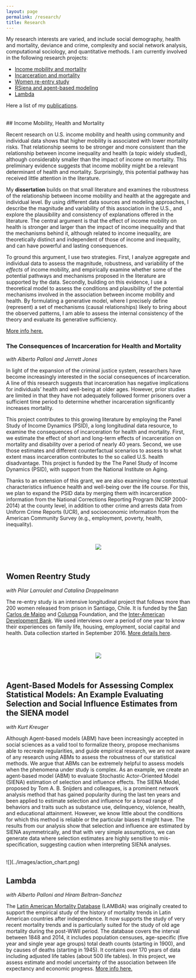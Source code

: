 ```yaml
---
layout: page
permalink: /research/
title: Research
---
```


<script>
var trackOutboundLink = function(url) {
   ga('send', 'event', 'outbound', 'click', url, {'hitCallback':
     function () {
     document.location = url;
     }
   });
}
</script>

My research interests are varied, and include social demography, health and mortality, deviance and crime, complexity and social network analysis, computational sociology, and quantitative methods. I am currently involved in the following research projects:


- [Income mobility and mortality](#income-mobility-health-and-mortality)
- [Incarceration and mortality](#the-consequences-of-incarceration-for-health-and-mortality)
- [Women re-entry study](#women-reentry-study)
- [RSiena and agent-based modeling](#rsiena-selection-and-influence-estimates-under-misspecification)
- [Lambda](#lambda)


Here a list of my [publications](/pubs/).

<br>
## Income Mobility, Health and Mortality

Recent research on U.S. income mobility and health using community and individual data shows that higher  mobility is associated with lower mortality risks. That relationship seems to be stronger and more consistent than the relationship between income inequality and health (a topic widely studied), although considerably smaller than the impact of income on mortality. This preliminary evidence suggests that income mobility might be a relevant determinant of health and mortality. Surprisingly, this potential pathway has received little attention in the literature.

My **dissertation** builds on that small literature and examines the robustness of the relationship between income mobility and health at the aggregate and individual level. By using different data sources and modeling approaches, I describe the magnitude and variability of this association in the U.S., and explore the plausibility and consistency of explanations offered in the literature. The central argument is that the effect of income mobility on health is stronger and larger than the impact of income inequality and that the mechanisms behind it, although related to income inequality, are theoretically distinct and independent of those of income and inequality, and can have powerful and lasting consequences.

To ground this argument, I use two strategies. First, I analyze aggregate and individual data to assess the magnitude, robustness, and variability of the *effects* of income mobility, and empirically examine whether some of the potential pathways and mechanisms proposed in the literature are supported by the data. Secondly, building on this evidence, I use a theoretical model to assess the conditions and plausibility of the potential mechanisms involved in the  association between income mobility and health. By formulating a generative model, where I precisely define (represent) a set of mechanisms (causal relationships) likely to bring about the observed patterns, I am able to assess the internal consistency of the theory and evaluate its generative sufficiency.

[More info here.](https://github.com/sdaza/dissertation)


### The Consequences of Incarceration for Health and Mortality
*with Alberto Palloni and Jerrett Jones*

In light of the expansion of the criminal justice system, researchers have become increasingly interested in the social consequences of incarceration. A line of this research suggests that incarceration has negative implications for individuals’ health and well-being at older ages. However, prior studies are limited in that they have not adequately followed former prisoners over a sufficient time period to determine whether incarceration significantly increases mortality.

This project contributes to this growing literature by employing the Panel Study of Income Dynamics (PSID), a long longitudinal data resource, to examine the consequences of incarceration for health and mortality. First, we estimate the effect of short and long-term effects of incarceration on mortality and disability over a period of nearly 40 years. Second, we use those estimates and different counterfactual scenarios to assess to what extent mass incarceration contributes to the so called U.S. health disadvantage. This project is funded by the The Panel Study of Income Dynamics (PSID), with support from the National Institute on Aging.

Thanks to an extension of this grant, we are also examining how contextual characteristics influence health and well-being over the life course. For this, we plan to expand the PSID data by merging them with incarceration information from the National Corrections Reporting Program (NCRP 2000-2014) at the county level, in addition to other crime and arrests data from Uniform Crime Reports (UCR), and socioeconomic information from the American Community Survey (e.g., employment, poverty, health, inequality).

<style>
.fixed-ratio-resize {
	max-width: 60%;
	height: auto;
	width: auto:
}
</style>

<br>

<p align='center'>
  <img class="fixed-ratio-resize" src='../images/incarceration.png'>
</p>

<br>

## Women Reentry Study
*with Pilar Larroulet and Catalina Droppelmann*

The re-entry study is an intensive longitudinal project that follows more than 200 women released from prison in Santiago, Chile. It is funded by the [San Carlos de Maipo](http://www.fsancarlos.cl/) and [Colunga](https://www.fundacioncolunga.org/) Foundation, and the [Inter-American Development Bank](http://www.iadb.org/). We used interviews over a period of one year to know their experiences on  family life, housing, employment, social capital and health. Data collection started in September 2016. [More details here](https://github.com/sdaza/reentry-chile).

<br>
<p align='center'>
  <img src='../images/reentry.png'>
</p>

<br>
<!-- ![](../images/reentry.png) -->

## Agent-Based Models for Assessing Complex Statistical Models: An Example Evaluating Selection and Social Influence Estimates from the SIENA model
*with Kurt Kreuger*

Although Agent-based models (ABM) have been increasingly accepted in social sciences as a valid tool to formalize theory, propose mechanisms able to recreate regularities, and guide empirical research, we are not aware of any research using ABMs to assess the robustness of our statistical methods. We argue that ABMs can be extremely helpful to assess models when the phenomena under study is complex. As an example, we create an agent-based model (ABM) to evaluate Stochastic Actor-Oriented Model (SIENA) estimation of selection and influence effects. The SIENA Model, proposed by Tom A. B. Snijders and colleagues, is a prominent network analysis method that has gained popularity during the last ten years and been applied to estimate selection and influence for a broad range of behaviors and traits such as substance use, delinquency, violence, health, and educational attainment. However, we know little about the conditions for which this method is reliable or the particular biases it might have. The results from our analysis show that selection and influence are estimated by SIENA asymmetrically, and that with very simple assumptions, we can generate data where selection estimates are highly sensitive to mis-specification, suggesting caution when interpreting SIENA analyses.

<br>
![](../images/action_chart.png)

<br>


## Lambda
*with Alberto Palloni and Hiram Beltran-Sanchez*

The [Latin American Mortality Database](https://www.ssc.wisc.edu/cdha/latinmortality/) (LAMBdA) was originally created to support the empirical study of the history of mortality trends in Latin American countries after independence. It now supports the study of very recent mortality trends and is particularly suited for the study of old age mortality during the post-WWII period. The database covers the interval between 1848 and 2014, it includes population censuses, age-specific (five year and single year age groups) total death counts (starting in 1900), and by causes of deaths (starting in 1945). It contains over 170 years of data including adjusted life tables (about 500 life tables). In this project, we assess estimate and model uncertainty of the association between life expectancy and economic progress. [More info here.](https://github.com/sdaza/lambda)

<br />

